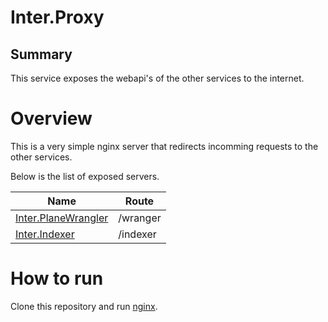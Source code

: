 # Inter.Proxy

## Summary 
This service exposes the webapi's of the other services to the internet.

# Overview

This is a very simple nginx server that redirects incomming requests to the other services.

Below is the list of exposed servers.

|Name|Route|
|-|-|
|[Inter.PlaneWrangler](https://github.com/InterMW/Inter.PlaneWrangler)|/wranger|
|[Inter.Indexer](https://github.com/InterMW/Inter.PlaneIndexer)|/indexer|

# How to run

Clone this repository and run [nginx](https://www.nginx.com/resources/wiki/start/topics/tutorials/install/).
